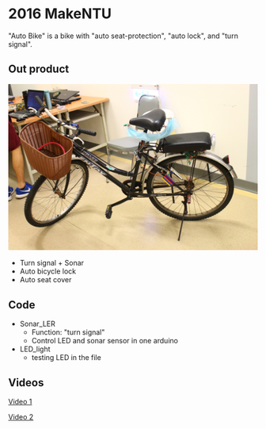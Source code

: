 # 2016 MakeNTU
"Auto Bike" is a bike with "auto seat-protection", "auto lock", and "turn signal".

## Out product
![Auto Bike](https://github.com/eric-yyjau/2016MakeNTU/blob/master/bike.jpg)

- Turn signal + Sonar
- Auto bicycle lock
- Auto seat cover

## Code
- Sonar_LER
	- Function: "turn signal"
	- Control LED and sonar sensor in one arduino
- LED_light
	- testing LED in the file

## Videos
[Video 1](https://youtu.be/M6WjQt5bn1g)

[Video 2](https://youtu.be/CSpgEror7io)

